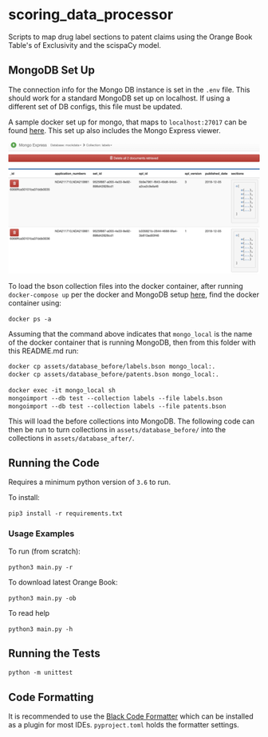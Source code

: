 

# scoring_data_processor
Scripts to map drug label sections to patent claims using the Orange Book Table's of Exclusivity and the scispaCy model.


## MongoDB Set Up
The connection info for the Mongo DB instance is set in the `.env` file. This should work for a standard MongoDB set up on localhost. If using a different set of DB configs, this file must be updated.

A sample docker set up for mongo, that maps to `localhost:27017` can be found [here](https://github.com/pharmaDB/etl_pipeline). This set up also includes the Mongo Express viewer.

![Mongo Express Labels Info](./assets/mongo_express.png)

To load the bson collection files into the docker container, after running `docker-compose up` per the docker and MongoDB setup [here](https://github.com/pharmaDB/etl_pipeline), find the docker container using:

```docker ps -a```

Assuming that the command above indicates that `mongo_local` is the name of the docker container that is running MongoDB, then from this folder with this README.md run:

```
docker cp assets/database_before/labels.bson mongo_local:.
docker cp assets/database_before/patents.bson mongo_local:.

docker exec -it mongo_local sh
mongoimport --db test --collection labels --file labels.bson
mongoimport --db test --collection labels --file patents.bson
```

This will load the before collections into MongoDB.  The following code can then be run to turn collections in `assets/database_before/` into the collections in `assets/database_after/`.

## Running the Code
Requires a minimum python version of `3.6` to run.

To install:

`pip3 install -r requirements.txt`

### Usage Examples

To run (from scratch):

`python3 main.py -r`

To download latest Orange Book:

`python3 main.py -ob`

To read help

`python3 main.py -h`

## Running the Tests
```
python -m unittest
```

## Code Formatting
It is recommended to use the [Black Code Formatter](https://github.com/psf/black) which can be installed as a plugin for most IDEs. `pyproject.toml` holds the formatter settings.
